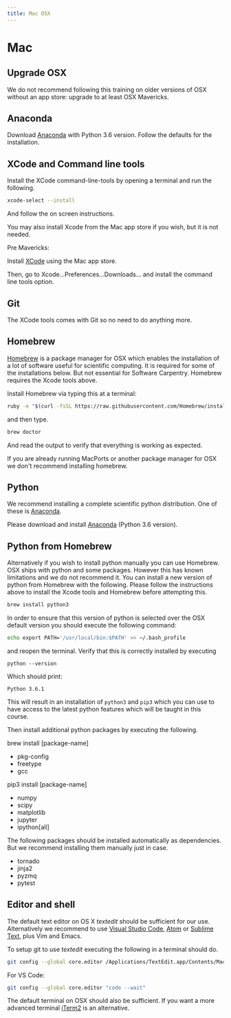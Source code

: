 ```yaml
---
title: Mac OSX
---
```


Mac
===

Upgrade OSX
---------

We do not recommend following this training on older versions of OSX without an app store: upgrade
to at least OSX Mavericks.

Anaconda
----------

Download [Anaconda](https://www.anaconda.com/download/#macos) with Python 3.6 version.
Follow the defaults for the installation.


XCode and Command line tools
----------------------------

Install the XCode command-line-tools by opening a terminal and run the following.

``` bash
xcode-select --install
```
And follow the on screen instructions.

You may also install Xcode from the Mac app store if you wish, but it is not needed.

Pre Mavericks:

Install [XCode](https://itunes.apple.com/us/app/xcode/id497799835) using the Mac app store.

Then, go to Xcode...Preferences...Downloads... and install the command line tools option.

Git
---

The XCode tools comes with Git so no need to do anything more.

Homebrew
--------
[Homebrew](brew.sh) is a package manager for OSX which enables the installation of a
lot of software useful for scientific computing. It is required for some of the installations
below. But not essential for Software Carpentry. Homebrew requires the Xcode tools above.

Install Homebrew via typing this at a terminal:

``` bash
ruby -e "$(curl -fsSL https://raw.githubusercontent.com/Homebrew/install/master/install)"
```

and then type.

```bash
brew doctor
```

And read the output to verify that everything is working as expected.

If you are already running MacPorts or another package manager for OSX we don't recommend
installing homebrew.


Python
------


We recommend installing a complete scientific python distribution. One of these is
[Anaconda](https://www.anaconda.com/distribution/).

Please download and install [Anaconda](https://www.anaconda.com/download/)
(Python 3.6 version).


Python from Homebrew
--------------------

Alternatively if you wish to install python manually you can use Homebrew.
OSX ships with python and some packages. However this has known limitations and we do not recommend it.
You can install a new version of python from Homebrew with the following.
Please follow the instructions above to install the Xcode tools and Homebrew before attempting
this.

```bash
brew install python3
```

In order to ensure that this version of python is selected over the OSX default version you should
execute the following command:

```bash
echo export PATH='/usr/local/bin:$PATH' >> ~/.bash_profile
```
and reopen the terminal. Verify that this is correctly installed by executing

```
python --version
```

Which should print:

```
Python 3.6.1
```
This will result in an installation of `python3` and `pip3` which you can use to have access to the latest python features which will be taught in this course.

Then install additional python packages by executing the following.

brew install [package-name]
*  pkg-config
*  freetype
*  gcc

pip3 install [package-name]
*  numpy
*  scipy
*  matplotlib
*  jupyter
*  ipython[all]

The following packages should be installed automatically as dependencies. But we recommend
installing them manually just in case.

*  tornado
*  jinja2
*  pyzmq
*  pytest


Editor and shell
----------------

The default text editor on OS X *textedit* should be sufficient for our use. Alternatively
we recommend to use [Visual Studio Code](https://code.visualstudio.com/), [Atom](https://atom.io) or [Sublime Text](https://www.sublimetext.com), plus Vim and Emacs.

To setup git to use *textedit* executing the following in a terminal should do.

``` bash
git config --global core.editor /Applications/TextEdit.app/Contents/MacOS/TextEdit
```

For VS Code:
``` bash
git config --global core.editor "code --wait"
```

The default terminal on OSX should also be sufficient. If you want a more advanced terminal
[iTerm2](http://www.iterm2.com/) is an alternative.
